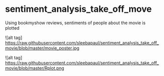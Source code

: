 # sentiment_analysis_take_off_move
Using bookmyshow reviews, sentiments of people about the movie is plotted 

![alt tag] https://raw.githubusercontent.com/sleebapaul/sentiment_analysis_take_off_movie/blob/master/movie_poster.jpg

![alt tag] https://raw.githubusercontent.com/sleebapaul/sentiment_analysis_take_off_movie/blob/master/Rplot.png


